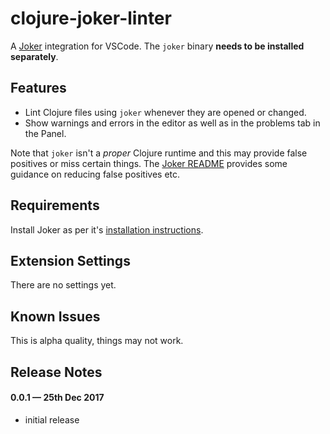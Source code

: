 # clojure-joker-linter

A [Joker](https://github.com/candid82/joker) integration for VSCode. The `joker` binary **needs to be installed separately**.

## Features

- Lint Clojure files using `joker` whenever they are opened or changed.
- Show warnings and errors in the editor as well as in the problems tab in the Panel.

Note that `joker` isn't a *proper* Clojure runtime and this may provide false positives or miss certain things.
The [Joker README](https://github.com/candid82/joker) provides some guidance on reducing false positives etc.

## Requirements

Install Joker as per it's [installation instructions](https://github.com/candid82/joker#installation).

## Extension Settings

There are no settings yet.

## Known Issues

This is alpha quality, things may not work.

## Release Notes

#### 0.0.1 — 25th Dec 2017

- initial release
